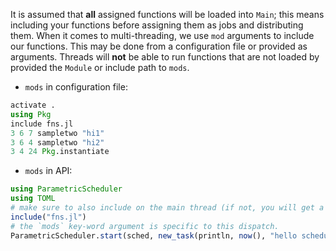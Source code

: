 It is assumed that **all** assigned functions will be loaded into `Main`; this means including your functions before assigning them as jobs and distributing them. When it comes to multi-threading, we use `mod` arguments to include our functions. This may be done from a configuration file or provided as arguments. Threads will **not** be able to run functions that are not loaded by provided the `Module` or include path to `mods`.
- `mods` in configuration file:
```julia
activate .
using Pkg
include fns.jl
3 6 7 sampletwo "hi1"
3 6 4 sampletwo "hi2"
3 4 24 Pkg.instantiate
```
- `mods` in API:
```julia
using ParametricScheduler
using TOML
# make sure to also include on the main thread (if not, you will get a failed to run task warning):
include("fns.jl")
# the `mods` key-word argument is specific to this dispatch.
ParametricScheduler.start(sched, new_task(println, now(), "hello scheduler!"), mods = ["fns.jl", TOML] threads = 4)
```

